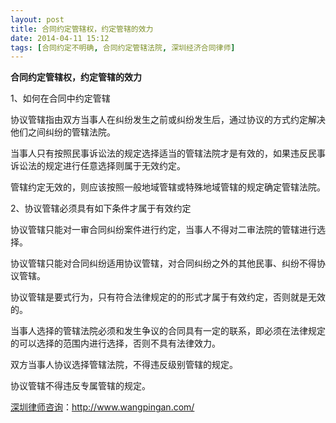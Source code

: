 ```yaml
---
layout: post
title: 合同约定管辖权，约定管辖的效力
date: 2014-04-11 15:12
tags: [合同约定不明确, 合同约定管辖法院, 深圳经济合同律师]
---
```

<strong>合同约定管辖权，约定管辖的效力</strong>

1、如何在合同中约定管辖

协议管辖指由双方当事人在纠纷发生之前或纠纷发生后，通过协议的方式约定解决他们之间纠纷的管辖法院。

当事人只有按照民事诉讼法的规定选择适当的管辖法院才是有效的，如果违反民事诉讼法的规定进行任意选择则属于无效约定。

管辖约定无效的，则应该按照一般地域管辖或特殊地域管辖的规定确定管辖法院。

2、协议管辖必须具有如下条件才属于有效约定

协议管辖只能对一审合同纠纷案件进行约定，当事人不得对二审法院的管辖进行选择。

协议管辖只能对合同纠纷适用协议管辖，对合同纠纷之外的其他民事、纠纷不得协议管辖。

协议管辖是要式行为，只有符合法律规定的的形式才属于有效约定，否则就是无效的。

当事人选择的管辖法院必须和发生争议的合同具有一定的联系，即必须在法律规定的可以选择的范围内进行选择，否则不具有法律效力。

双方当事人协议选择管辖法院，不得违反级别管辖的规定。

协议管辖不得违反专属管辖的规定。

<a href="http://www.wangpingan.com/">深圳律师咨询</a>：<a href="http://www.wangpingan.com/">http://www.wangpingan.com/</a>

